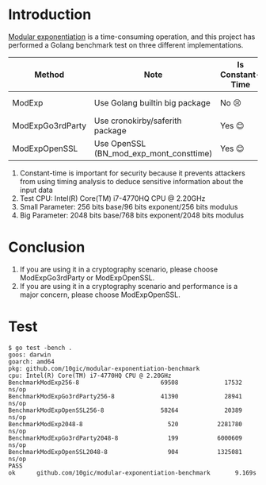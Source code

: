 # Introduction
[Modular exponentiation](https://en.wikipedia.org/wiki/Modular_exponentiation) is a time-consuming operation, and this project has performed a Golang benchmark test on three different implementations.

| Method           | Note                                    | Is Constant-Time | Run Time (Small Parameter) | Run Time (Big Parameter) |
|------------------|-----------------------------------------|------------------|----------------------------|--------------------------|
| ModExp           | Use Golang builtin big package          | No 😢            | 17532 ns 😊                | 2281780 ns               |
| ModExpGo3rdParty | Use cronokirby/saferith package         | Yes 😊           | 28941 ns 😢                | 6000609 ns 😢            |
| ModExpOpenSSL    | Use OpenSSL (BN_mod_exp_mont_consttime) | Yes 😊           | 20389 ns                   | 1325081 ns 😊            |

1. Constant-time is important for security because it prevents attackers from using timing analysis to deduce sensitive information about the input data
2. Test CPU: Intel(R) Core(TM) i7-4770HQ CPU @ 2.20GHz
3. Small Parameter: 256 bits base/96 bits exponent/256 bits modulus
4. Big Parameter: 2048 bits base/768 bits exponent/2048 bits modulus

# Conclusion
1. If you are using it in a cryptography scenario, please choose ModExpGo3rdParty or ModExpOpenSSL.
2. If you are using it in a cryptography scenario and performance is a major concern, please choose ModExpOpenSSL.

# Test
```shell
$ go test -bench .
goos: darwin
goarch: amd64
pkg: github.com/10gic/modular-exponentiation-benchmark
cpu: Intel(R) Core(TM) i7-4770HQ CPU @ 2.20GHz
BenchmarkModExp256-8                       69508             17532 ns/op
BenchmarkModExpGo3rdParty256-8             41390             28941 ns/op
BenchmarkModExpOpenSSL256-8                58264             20389 ns/op
BenchmarkModExp2048-8                        520           2281780 ns/op
BenchmarkModExpGo3rdParty2048-8              199           6000609 ns/op
BenchmarkModExpOpenSSL2048-8                 904           1325081 ns/op
PASS
ok      github.com/10gic/modular-exponentiation-benchmark       9.169s
```
